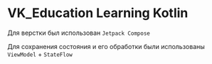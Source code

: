 # VK_Education Learning Kotlin
Для верстки был использован ``Jetpack Compose``

Для сохранения состояния и его обработки были использованы ``ViewModel`` + ``StateFlow``
